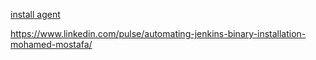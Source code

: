 [install agent](https://github.com/culmat/vagrant.jenkins.slave)

https://www.linkedin.com/pulse/automating-jenkins-binary-installation-mohamed-mostafa/